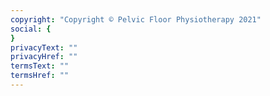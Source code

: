 ```yaml
---
copyright: "Copyright © Pelvic Floor Physiotherapy 2021"
social: {
}
privacyText: ""
privacyHref: ""
termsText: ""
termsHref: ""
---
```

